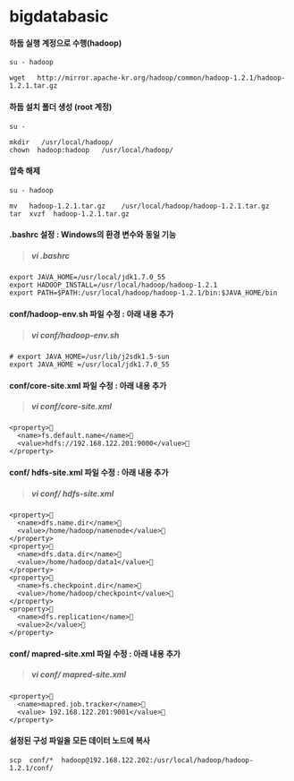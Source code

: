 bigdatabasic
============


#### 하둡 실행 계정으로 수행(hadoop)

    su - hadoop
    
    wget   http://mirror.apache-kr.org/hadoop/common/hadoop-1.2.1/hadoop-1.2.1.tar.gz

#### 하둡 설치 폴더 생성 (root 계정)

    su - 
    
    mkdir   /usr/local/hadoop/
    chown  hadoop:hadoop   /usr/local/hadoop/ 

#### 압축  해제

    su - hadoop 
    
    mv   hadoop-1.2.1.tar.gz    /usr/local/hadoop/hadoop-1.2.1.tar.gz 
    tar  xvzf  hadoop-1.2.1.tar.gz

#### .bashrc 설정 : Windows의 환경 변수와 동일 기능
>##### vi  .bashrc 

    export JAVA_HOME=/usr/local/jdk1.7.0_55
    export HADOOP_INSTALL=/usr/local/hadoop/hadoop-1.2.1
    export PATH=$PATH:/usr/local/hadoop/hadoop-1.2.1/bin:$JAVA_HOME/bin

#### conf/hadoop-env.sh 파일 수정 : 아래 내용 추가
>##### vi  conf/hadoop-env.sh

    # export JAVA_HOME=/usr/lib/j2sdk1.5-sun
    export JAVA_HOME =/usr/local/jdk1.7.0_55


#### conf/core-site.xml 파일 수정 : 아래 내용 추가
>##### vi  conf/core-site.xml

    <property>	
      <name>fs.default.name</name>	
      <value>hdfs://192.168.122.201:9000</value>
    </property>


#### conf/ hdfs-site.xml 파일 수정 : 아래 내용 추가
>##### vi conf/ hdfs-site.xml 

    <property>	
      <name>dfs.name.dir</name>	
      <value>/home/hadoop/namenode</value>
    </property>
    <property>	
      <name>dfs.data.dir</name>	
      <value>/home/hadoop/data1</value>
    </property>
    <property>	
      <name>fs.checkpoint.dir</name>	
      <value>/home/hadoop/checkpoint</value>
    </property>
    <property>	
      <name>dfs.replication</name>	
      <value>2</value>
    </property>


#### conf/ mapred-site.xml 파일 수정 : 아래 내용 추가
>##### vi  conf/ mapred-site.xml 

    <property>	
      <name>mapred.job.tracker</name>	
      <value> 192.168.122.201:9001</value>
    </property>


#### 설정된 구성 파일을 모든 데이터 노드에 복사

    scp  conf/*  hadoop@192.168.122.202:/usr/local/hadoop/hadoop-1.2.1/conf/






